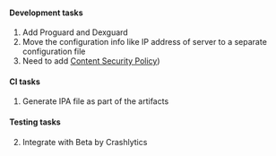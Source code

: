 #### Development tasks
1. Add Proguard and Dexguard
2. Move the configuration info like IP address of server to a separate configuration file
3. Need to add [Content Security Policy](https://github.com/apache/cordova-plugin-whitelist#content-security-policy))

#### CI tasks
1. Generate IPA file as part of the artifacts

#### Testing tasks
2. Integrate with Beta by Crashlytics
